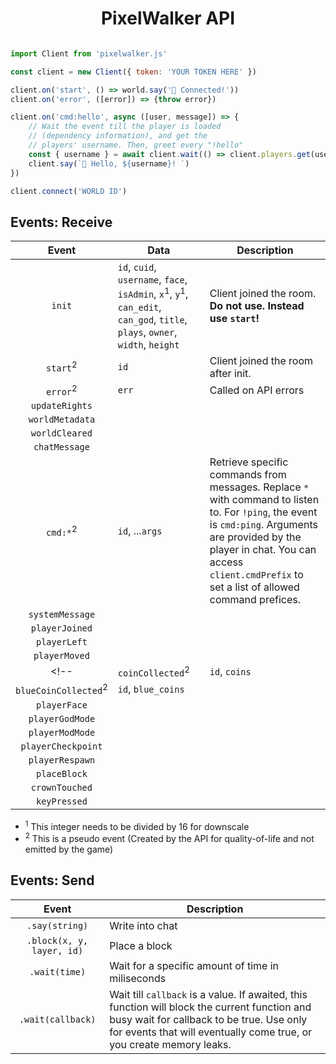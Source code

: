 
<center><h1>PixelWalker API</h1></center>

```js

import Client from 'pixelwalker.js'

const client = new Client({ token: 'YOUR TOKEN HERE' })

client.on('start', () => world.say('🤖 Connected!'))
client.on('error', ([error]) => {throw error})

client.on('cmd:hello', async ([user, message]) => {
    // Wait the event till the player is loaded
    // (dependency information), and get the 
    // players' username. Then, greet every "!hello"
    const { username } = await client.wait(() => client.players.get(user))
    client.say(`🤖 Hello, ${username}! `)
})

client.connect('WORLD ID')

```

## Events: Receive

| Event | Data | Description |
|:-:|-|-|
| `init` | `id`, `cuid`, `username`, `face`, `isAdmin`, `x`<sup>1</sup>, `y`<sup>1</sup>, `can_edit`, `can_god`, `title`, `plays`, `owner`, `width`, `height` | Client joined the room. **Do not use. Instead use `start`!** |
| `start`<sup>2</sup> | `id` | Client joined the room after init. |
| `error`<sup>2</sup> | `err` | Called on API errors |
| `updateRights` |  | |
| `worldMetadata` |  | |
| `worldCleared` |  | |
| `chatMessage` |  | |
| `cmd:*`<sup>2</sup> | `id`, ...`args` | Retrieve specific commands from messages. Replace `*` with command to listen to. For `!ping`, the event is `cmd:ping`. Arguments are provided by the player in chat. You can access `client.cmdPrefix` to set a list of allowed command prefices. |
| `systemMessage` |  | |
| `playerJoined` |  | |
| `playerLeft` |  | |
| `playerMoved` |  | |
<!-- | `coinCollected`<sup>2</sup> | `id`, `coins` | Fires when a user collects a coin. Note: Delayed Fire. If a player falls or glides by momentum through a coin, the coin event will only fire once the player moves again. Not good event for checking when a player touched a coin. |
| `blueCoinCollected`<sup>2</sup> | `id`, `blue_coins` |  | -->
| `playerFace` |  | |
| `playerGodMode` |  | |
| `playerModMode` |  | |
| `playerCheckpoint` |  | |
| `playerRespawn` |  | |
| `placeBlock` |  | |
| `crownTouched` |  | |
| `keyPressed` |  | |

- <sup>1</sup> This integer needs to be divided by 16 for downscale
- <sup>2</sup> This is a pseudo event (Created by the API for quality-of-life and not emitted by the game)

## Events: Send

| Event | Description |
|:-:|-|
| `.say(string)` | Write into chat |
| `.block(x, y, layer, id)` | Place a block |
| `.wait(time)` | Wait for a specific amount of time in miliseconds |
| `.wait(callback)` | Wait till `callback` is a value. If awaited, this function will block the current function and busy wait for callback to be true. Use only for events that will eventually come true, or you create memory leaks. |